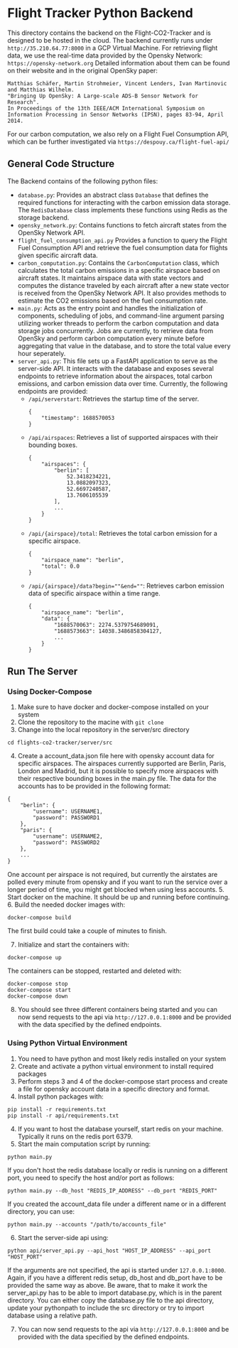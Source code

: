 # Flight Tracker Python Backend

This directory contains the backend on the Flight-CO2-Tracker and is designed to be hosted in the cloud. The backend currently runs under `http://35.210.64.77:8000` in a GCP Virtual Machine.
For retrieving flight data, we use the real-time data provided by the Opensky Network: `https://opensky-network.org`
Detailed information about them can be found on their website and in the original OpenSky paper:
```
Matthias Schäfer, Martin Strohmeier, Vincent Lenders, Ivan Martinovic and Matthias Wilhelm.
"Bringing Up OpenSky: A Large-scale ADS-B Sensor Network for Research".
In Proceedings of the 13th IEEE/ACM International Symposium on Information Processing in Sensor Networks (IPSN), pages 83-94, April 2014.
```
For our carbon computation, we also rely on a Flight Fuel Consumption API, which can be further investigated via `https://despouy.ca/flight-fuel-api/`

## General Code Structure

The Backend contains of the following python files:
- `database.py`: Provides an abstract class `Database` that defines the required functions for interacting with the carbon emission data storage. The `RedisDatabase` class implements these functions using Redis as the storage backend.
- `opensky_network.py`: Contains functions to fetch aircraft states from the OpenSky Network API.
- `flight_fuel_consumption_api.py` Provides a function to query the Flight Fuel Consumption API and retrieve the fuel consumption data for flights given specific aircraft data.
- `carbon_computation.py`: Contains the `CarbonComputation` class, which calculates the total carbon emissions in a specific airspace based on aircraft states. It maintains airspace data with state vectors and computes the distance traveled by each aircraft after a new state vector is received from the OpenSky Network API. It also provides methods to estimate the CO2 emissions based on the fuel consumption rate.
- `main.py`: Acts as the entry point and handles the initialization of components, scheduling of jobs, and command-line argument parsing utilizing worker threads to perform the carbon computation and data storage jobs concurrently. Jobs are currently, to retrieve data from OpenSky and perform carbon computation every minute before aggregating that value in the database, and to store the total value every hour seperately.
- `server_api.py`: This file sets up a FastAPI application to serve as the server-side API. It interacts with the database and exposes several endpoints to retrieve information about the airspaces, total carbon emissions, and carbon emission data over time. Currently, the following endpoints are provided:
    - `/api/serverstart`: Retrieves the startup time of the server.
        ```
        {
            "timestamp": 1688570053
        }
        ```
    - `/api/airspaces`: Retrieves a list of supported airspaces with their bounding boxes.
        ```
        {
            "airspaces": {
                "berlin": [
                    52.3418234221,
                    13.0882097323,
                    52.6697240587,
                    13.7606105539
                ],
                ...
            }
        }
        ```
    - `/api/{airspace}/total`: Retrieves the total carbon emission for a specific airspace.
        ```
        {
            "airspace_name": "berlin",
            "total": 0.0
        }
        ```
    - `/api/{airspace}/data?begin=""&end=""`: Retrieves carbon emission data of specific airspace within a time range.
        ```
        {
            "airspace_name": "berlin",
            "data": {
                "1688570063": 2274.5379754689091,
                "1688573663": 14038.3486858304127,
                ...
            }
        }
        ```


## Run The Server

### Using Docker-Compose
1. Make sure to have docker and docker-compose installed on your system
2. Clone the repository to the macine with `git clone`
3. Change into the local repository in the server/src directory
```
cd flights-co2-tracker/server/src
```
4. Create a account_data.json file here with opensky account data for specific airspaces. The airspaces currently supported are Berlin, Paris, London and Madrid, but it is possible to specify more airspaces with their respective bounding boxes in the main.py file. The data for the accounts has to be provided in the following format:
```
{
    "berlin": {
        "username": USERNAME1,
        "password": PASSWORD1
    },
    "paris": {
        "username": USERNAME2,
        "password": PASSWORD2
    },
    ...
}
```
One account per airspace is not required, but currently the airstates are polled every minute from opensky and if you want to run the service over a longer period of time, you might get blocked when using less accounts.
5. Start docker on the machine. It should be up and running before continuing.
6. Build the needed docker images with:
```
docker-compose build
```
The first build could take a couple of minutes to finish.

7. Initialize and start the containers with:
```
docker-compose up
```
The containers can be stopped, restarted and deleted with:
```
docker-compose stop
docker-compose start
docker-compose down
```
8. You should see three different containers being started and you can now send requests to the api via `http://127.0.0.1:8000` and be provided with the data specified by the defined endpoints.

### Using Python Virtual Environment
1. You need to have python and most likely redis installed on your system
2. Create and activate a python virtual environment to install required packages
3. Perform steps 3 and 4 of the docker-compose start process and create a file for opensky account data in a specific directory and format.
4. Install python packages with:
```
pip install -r requirements.txt
pip install -r api/requirements.txt
```
4. If you want to host the database yourself, start redis on your machine. Typically it runs on the redis port 6379.
5. Start the main computation script by running:
```
python main.py
```
If you don't host the redis database locally or redis is running on a different port, you need to specify the host and/or port as follows:
```
python main.py --db_host "REDIS_IP_ADDRESS" --db_port "REDIS_PORT"
```
If you created the account_data file under a different name or in a different directory, you can use:
```
python main.py --accounts "/path/to/accounts_file"
```
6. Start the server-side api using:
```
python api/server_api.py --api_host "HOST_IP_ADDRESS" --api_port "HOST_PORT"
```
If the arguments are not specified, the api is started under `127.0.0.1:8000`. Again, if you have a different redis setup, db_host and db_port have to be provided the same way as above.
Be aware, that to make it work the server_api.py has to be able to import database.py, which is in the parent directory. You can either copy the database.py file to the api directory, update your pythonpath to include the src directory or try to import database using a relative path.

7. You can now send requests to the api via `http://127.0.0.1:8000` and be provided with the data specified by the defined endpoints.
